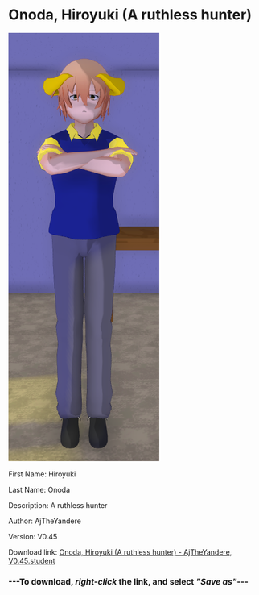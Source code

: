 # Onoda, Hiroyuki (A ruthless hunter)

<img src = "https://raw.githubusercontent.com/Arbiter1223/Daigaku-Gurashi-Custom-Students/master/Students/Files/Onoda%2C%20Hiroyuki%20(A%20ruthless%20hunter).png">

First Name: Hiroyuki

Last Name: Onoda

Description: A ruthless hunter

Author: AjTheYandere

Version: V0.45

Download link: <a href="https://raw.githubusercontent.com/Arbiter1223/Daigaku-Gurashi-Custom-Students/master/Students/Files/Onoda%2C%20Hiroyuki%20(A%20ruthless%20hunter)%20-%20AjTheYandere%2C%20V0.45.student">Onoda, Hiroyuki (A ruthless hunter) - AjTheYandere, V0.45.student</a>

### ---**To download, _right-click_ the link, and select _"Save as"_**---
